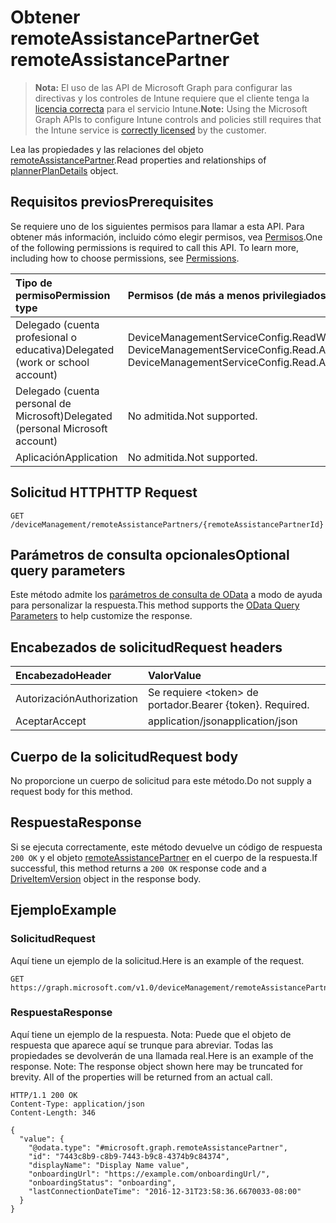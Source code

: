 # <a name="get-remoteassistancepartner"></a><span data-ttu-id="f806f-101">Obtener remoteAssistancePartner</span><span class="sxs-lookup"><span data-stu-id="f806f-101">Get remoteAssistancePartner</span></span>

> <span data-ttu-id="f806f-102">**Nota:** El uso de las API de Microsoft Graph para configurar las directivas y los controles de Intune requiere que el cliente tenga la [licencia correcta](https://go.microsoft.com/fwlink/?linkid=839381) para el servicio Intune.</span><span class="sxs-lookup"><span data-stu-id="f806f-102">**Note:** Using the Microsoft Graph APIs to configure Intune controls and policies still requires that the Intune service is [correctly licensed](https://go.microsoft.com/fwlink/?linkid=839381) by the customer.</span></span>

<span data-ttu-id="f806f-103">Lea las propiedades y las relaciones del objeto [remoteAssistancePartner](../resources/intune_remoteassistance_remoteassistancepartner.md).</span><span class="sxs-lookup"><span data-stu-id="f806f-103">Read properties and relationships of [plannerPlanDetails](../resources/intune_remoteassistance_remoteassistancepartner.md) object.</span></span>
## <a name="prerequisites"></a><span data-ttu-id="f806f-104">Requisitos previos</span><span class="sxs-lookup"><span data-stu-id="f806f-104">Prerequisites</span></span>
<span data-ttu-id="f806f-p101">Se requiere uno de los siguientes permisos para llamar a esta API. Para obtener más información, incluido cómo elegir permisos, vea [Permisos](../../../concepts/permissions_reference.md).</span><span class="sxs-lookup"><span data-stu-id="f806f-p101">One of the following permissions is required to call this API. To learn more, including how to choose permissions, see [Permissions](../../../concepts/permissions_reference.md).</span></span>

|<span data-ttu-id="f806f-107">Tipo de permiso</span><span class="sxs-lookup"><span data-stu-id="f806f-107">Permission type</span></span>|<span data-ttu-id="f806f-108">Permisos (de más a menos privilegiados)</span><span class="sxs-lookup"><span data-stu-id="f806f-108">Permissions (from least to most privileged)</span></span>|
|:---|:---|
|<span data-ttu-id="f806f-109">Delegado (cuenta profesional o educativa)</span><span class="sxs-lookup"><span data-stu-id="f806f-109">Delegated (work or school account)</span></span>|<span data-ttu-id="f806f-110">DeviceManagementServiceConfig.ReadWrite.All, DeviceManagementServiceConfig.Read.All</span><span class="sxs-lookup"><span data-stu-id="f806f-110">DeviceManagementServiceConfig.ReadWrite.All, DeviceManagementServiceConfig.Read.All</span></span>|
|<span data-ttu-id="f806f-111">Delegado (cuenta personal de Microsoft)</span><span class="sxs-lookup"><span data-stu-id="f806f-111">Delegated (personal Microsoft account)</span></span>|<span data-ttu-id="f806f-112">No admitida.</span><span class="sxs-lookup"><span data-stu-id="f806f-112">Not supported.</span></span>|
|<span data-ttu-id="f806f-113">Aplicación</span><span class="sxs-lookup"><span data-stu-id="f806f-113">Application</span></span>|<span data-ttu-id="f806f-114">No admitida.</span><span class="sxs-lookup"><span data-stu-id="f806f-114">Not supported.</span></span>|

## <a name="http-request"></a><span data-ttu-id="f806f-115">Solicitud HTTP</span><span class="sxs-lookup"><span data-stu-id="f806f-115">HTTP Request</span></span>
<!-- {
  "blockType": "ignored"
}
-->
``` http
GET /deviceManagement/remoteAssistancePartners/{remoteAssistancePartnerId}
```

## <a name="optional-query-parameters"></a><span data-ttu-id="f806f-116">Parámetros de consulta opcionales</span><span class="sxs-lookup"><span data-stu-id="f806f-116">Optional query parameters</span></span>
<span data-ttu-id="f806f-117">Este método admite los [parámetros de consulta de OData](https://developer.microsoft.com/es-ES/graph/docs/overview/query_parameters) a modo de ayuda para personalizar la respuesta.</span><span class="sxs-lookup"><span data-stu-id="f806f-117">This method supports the [OData Query Parameters](https://developer.microsoft.com/es-ES/graph/docs/overview/query_parameters) to help customize the response.</span></span>
## <a name="request-headers"></a><span data-ttu-id="f806f-118">Encabezados de solicitud</span><span class="sxs-lookup"><span data-stu-id="f806f-118">Request headers</span></span>
|<span data-ttu-id="f806f-119">Encabezado</span><span class="sxs-lookup"><span data-stu-id="f806f-119">Header</span></span>|<span data-ttu-id="f806f-120">Valor</span><span class="sxs-lookup"><span data-stu-id="f806f-120">Value</span></span>|
|:---|:---|
|<span data-ttu-id="f806f-121">Autorización</span><span class="sxs-lookup"><span data-stu-id="f806f-121">Authorization</span></span>|<span data-ttu-id="f806f-122">Se requiere &lt;token&gt; de portador.</span><span class="sxs-lookup"><span data-stu-id="f806f-122">Bearer {token}. Required.</span></span>|
|<span data-ttu-id="f806f-123">Aceptar</span><span class="sxs-lookup"><span data-stu-id="f806f-123">Accept</span></span>|<span data-ttu-id="f806f-124">application/json</span><span class="sxs-lookup"><span data-stu-id="f806f-124">application/json</span></span>|

## <a name="request-body"></a><span data-ttu-id="f806f-125">Cuerpo de la solicitud</span><span class="sxs-lookup"><span data-stu-id="f806f-125">Request body</span></span>
<span data-ttu-id="f806f-126">No proporcione un cuerpo de solicitud para este método.</span><span class="sxs-lookup"><span data-stu-id="f806f-126">Do not supply a request body for this method.</span></span>

## <a name="response"></a><span data-ttu-id="f806f-127">Respuesta</span><span class="sxs-lookup"><span data-stu-id="f806f-127">Response</span></span>
<span data-ttu-id="f806f-128">Si se ejecuta correctamente, este método devuelve un código de respuesta `200 OK` y el objeto [remoteAssistancePartner](../resources/intune_remoteassistance_remoteassistancepartner.md) en el cuerpo de la respuesta.</span><span class="sxs-lookup"><span data-stu-id="f806f-128">If successful, this method returns a `200 OK` response code and a [DriveItemVersion](../resources/intune_remoteassistance_remoteassistancepartner.md) object in the response body.</span></span>

## <a name="example"></a><span data-ttu-id="f806f-129">Ejemplo</span><span class="sxs-lookup"><span data-stu-id="f806f-129">Example</span></span>
### <a name="request"></a><span data-ttu-id="f806f-130">Solicitud</span><span class="sxs-lookup"><span data-stu-id="f806f-130">Request</span></span>
<span data-ttu-id="f806f-131">Aquí tiene un ejemplo de la solicitud.</span><span class="sxs-lookup"><span data-stu-id="f806f-131">Here is an example of the request.</span></span>
``` http
GET https://graph.microsoft.com/v1.0/deviceManagement/remoteAssistancePartners/{remoteAssistancePartnerId}
```

### <a name="response"></a><span data-ttu-id="f806f-132">Respuesta</span><span class="sxs-lookup"><span data-stu-id="f806f-132">Response</span></span>
<span data-ttu-id="f806f-p102">Aquí tiene un ejemplo de la respuesta. Nota: Puede que el objeto de respuesta que aparece aquí se trunque para abreviar. Todas las propiedades se devolverán de una llamada real.</span><span class="sxs-lookup"><span data-stu-id="f806f-p102">Here is an example of the response. Note: The response object shown here may be truncated for brevity. All of the properties will be returned from an actual call.</span></span>
``` http
HTTP/1.1 200 OK
Content-Type: application/json
Content-Length: 346

{
  "value": {
    "@odata.type": "#microsoft.graph.remoteAssistancePartner",
    "id": "7443c8b9-c8b9-7443-b9c8-4374b9c84374",
    "displayName": "Display Name value",
    "onboardingUrl": "https://example.com/onboardingUrl/",
    "onboardingStatus": "onboarding",
    "lastConnectionDateTime": "2016-12-31T23:58:36.6670033-08:00"
  }
}
```



